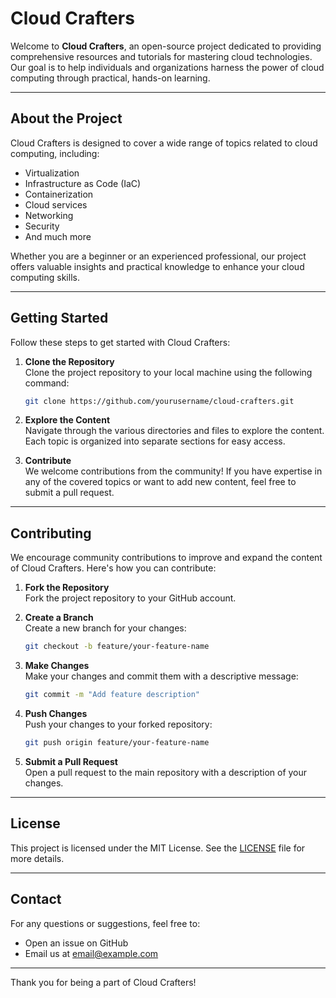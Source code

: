 # Cloud Crafters

Welcome to **Cloud Crafters**, an open-source project dedicated to providing comprehensive resources and tutorials for mastering cloud technologies. Our goal is to help individuals and organizations harness the power of cloud computing through practical, hands-on learning.

---

## About the Project

Cloud Crafters is designed to cover a wide range of topics related to cloud computing, including:

- Virtualization
- Infrastructure as Code (IaC)
- Containerization
- Cloud services
- Networking
- Security
- And much more

Whether you are a beginner or an experienced professional, our project offers valuable insights and practical knowledge to enhance your cloud computing skills.

---

## Getting Started

Follow these steps to get started with Cloud Crafters:

1. **Clone the Repository**  
   Clone the project repository to your local machine using the following command:

   ```sh
   git clone https://github.com/yourusername/cloud-crafters.git
   ```

2. **Explore the Content**  
   Navigate through the various directories and files to explore the content. Each topic is organized into separate sections for easy access.

3. **Contribute**  
   We welcome contributions from the community! If you have expertise in any of the covered topics or want to add new content, feel free to submit a pull request.

---

## Contributing

We encourage community contributions to improve and expand the content of Cloud Crafters. Here's how you can contribute:

1. **Fork the Repository**  
   Fork the project repository to your GitHub account.

2. **Create a Branch**  
   Create a new branch for your changes:

   ```sh
   git checkout -b feature/your-feature-name
   ```

3. **Make Changes**  
   Make your changes and commit them with a descriptive message:

   ```sh
   git commit -m "Add feature description"
   ```

4. **Push Changes**  
   Push your changes to your forked repository:

   ```sh
   git push origin feature/your-feature-name
   ```

5. **Submit a Pull Request**  
   Open a pull request to the main repository with a description of your changes.

---

## License

This project is licensed under the MIT License. See the [LICENSE](LICENSE) file for more details.

---

## Contact

For any questions or suggestions, feel free to:

- Open an issue on GitHub
- Email us at [email@example.com](mailto:email@example.com)

---

Thank you for being a part of Cloud Crafters!
